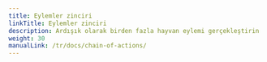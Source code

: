```yaml
---
title: Eylemler zinciri
linkTitle: Eylemler zinciri
description: Ardışık olarak birden fazla hayvan eylemi gerçekleştirin
weight: 30
manualLink: /tr/docs/chain-of-actions/
---
```

<script>
  window.location.href = "/tr/docs/chain-of-actions/";
</script>
